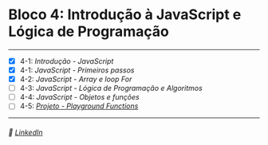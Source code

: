 # Bloco 4: Introdução à JavaScript e Lógica de Programação

---

- [x] 4-1: _Introdução - JavaScript_
- [X] 4-1: _JavaScript - Primeiros passos_
- [X] 4-2: _JavaScript - Array e loop For_
- [ ] 4-3: _JavaScript - Lógica de Programação e Algoritmos_
- [ ] 4-4: _JavaScript - Objetos e funções_
- [ ] 4-5: _[Projeto - Playground Functions]()_

---

###### :briefcase: [LinkedIn](https://linkedin.com/in/caealmeida)
